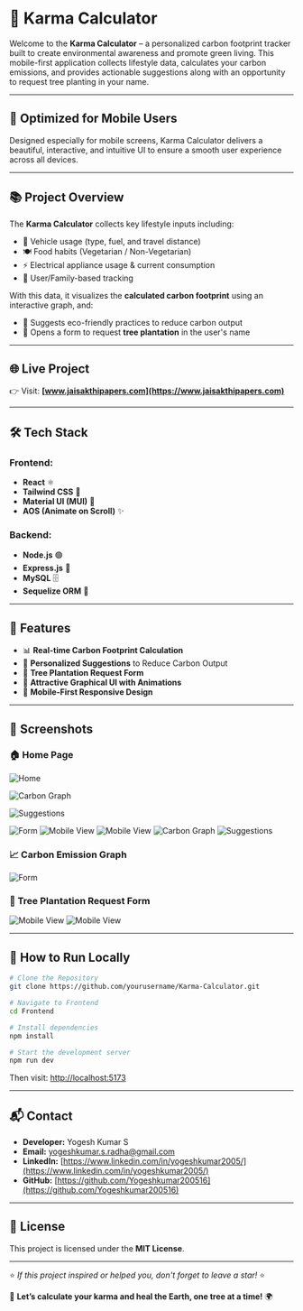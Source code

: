 
# 🌿 Karma Calculator

Welcome to the **Karma Calculator** – a personalized carbon footprint tracker built to create environmental awareness and promote green living. This mobile-first application collects lifestyle data, calculates your carbon emissions, and provides actionable suggestions along with an opportunity to request tree planting in your name.

---

## 📱 Optimized for Mobile Users

Designed especially for mobile screens, Karma Calculator delivers a beautiful, interactive, and intuitive UI to ensure a smooth user experience across all devices.

---

## 📚 Project Overview

The **Karma Calculator** collects key lifestyle inputs including:

- 🚗 Vehicle usage (type, fuel, and travel distance)
- 🍽️ Food habits (Vegetarian / Non-Vegetarian)
- ⚡ Electrical appliance usage & current consumption
- 🧍 User/Family-based tracking

With this data, it visualizes the **calculated carbon footprint** using an interactive graph, and:

- 🧠 Suggests eco-friendly practices to reduce carbon output
- 🌳 Opens a form to request **tree plantation** in the user's name

---

## 🌐 Live Project

👉 Visit: **[www.jaisakthipapers.com](https://www.jaisakthipapers.com)**

---

## 🛠️ Tech Stack

### Frontend:
- **React** ⚛️
- **Tailwind CSS** 💨
- **Material UI (MUI)** 🎨
- **AOS (Animate on Scroll)** ✨

### Backend:
- **Node.js** 🟢
- **Express.js** 🚀
- **MySQL** 🗄️
- **Sequelize ORM** 🔗

---

## 🌟 Features

- 📊 **Real-time Carbon Footprint Calculation**
- 🌱 **Personalized Suggestions** to Reduce Carbon Output
- 🧾 **Tree Plantation Request Form**
- 🎯 **Attractive Graphical UI with Animations**
- 📱 **Mobile-First Responsive Design**

---

## 📸 Screenshots

### 🏠 Home Page
![Home](./Frontend/src/assets/images/GIT1.png)

![Carbon Graph](./Frontend/src/assets/images/GIT2.png)

![Suggestions](./Frontend/src/assets/images/GIT3.png)

![Form](./Frontend/src/assets/images/GIT4.png)
![Mobile View](./Frontend/src/assets/images/GIT5.png)
![Mobile View](./Frontend/src/assets/images/GIT6.png)
![Carbon Graph](./Frontend/src/assets/images/GIT7.png)
![Suggestions](./Frontend/src/assets/images/GIT8.png)

### 📈 Carbon Emission Graph
![Form](./Frontend/src/assets/images/GIT9.png)

### 📝 Tree Plantation Request Form
![Mobile View](./Frontend/src/assets/images/GIT10.png)
![Mobile View](./Frontend/src/assets/images/GIT11.png)

---

## 🚦 How to Run Locally

```bash
# Clone the Repository
git clone https://github.com/yourusername/Karma-Calculator.git

# Navigate to Frontend
cd Frontend

# Install dependencies
npm install

# Start the development server
npm run dev
```

Then visit: [http://localhost:5173](http://localhost:5173)

---

## 📬 Contact

- **Developer:** Yogesh Kumar S  
- **Email:** yogeshkumar.s.radha@gmail.com  
- **LinkedIn:** [https://www.linkedin.com/in/yogeshkumar2005/](https://www.linkedin.com/in/yogeshkumar2005/)  
- **GitHub:** [https://github.com/Yogeshkumar200516](https://github.com/Yogeshkumar200516)

---

## 📜 License

This project is licensed under the **MIT License**.

---

⭐ *If this project inspired or helped you, don't forget to leave a star!* ⭐

🚀 **Let’s calculate your karma and heal the Earth, one tree at a time!** 🌍

